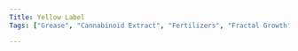 ```yaml
---
Title: Yellow Label
Tags: ["Grease", "Cannabinoid Extract", "Fertilizers", "Fractal Growth"]

---
```




